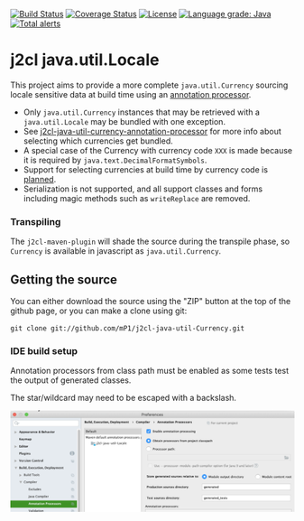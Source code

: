 [![Build Status](https://travis-ci.com/mP1/j2cl-java-util-Currency.svg?branch=master)](https://travis-ci.com/mP1/j2cl-java-util-Currency.svg?branch=master)
[![Coverage Status](https://coveralls.io/repos/github/mP1/j2cl-java-util-Currency/badge.svg?branch=master)](https://coveralls.io/github/mP1/j2cl-java-util-Currency?branch=master)
[![License](https://img.shields.io/badge/License-Apache%202.0-blue.svg)](https://opensource.org/licenses/Apache-2.0)
[![Language grade: Java](https://img.shields.io/lgtm/grade/java/g/mP1/j2cl-java-util-Currency.svg?logo=lgtm&logoWidth=18)](https://lgtm.com/projects/g/mP1/j2cl-java-util-Currency/context:java)
[![Total alerts](https://img.shields.io/lgtm/alerts/g/mP1/j2cl-java-util-Currency.svg?logo=lgtm&logoWidth=18)](https://lgtm.com/projects/g/mP1/j2cl-java-util-Currency/alerts/)



#  j2cl java.util.Locale

This project aims to provide a more complete `java.util.Currency` sourcing locale sensitive data at build time using
an [annotation processor](https://github.com/mP1/j2cl-java-util-Currency).

- Only `java.util.Currency` instances that may be retrieved with a `java.util.Locale` may be bundled with one exception.
- See [j2cl-java-util-currency-annotation-processor](https://github.com/mP1/j2cl-java-util-currency-annotation-processor) for more info about selecting which currencies get bundled.
- A special case of the Currency with currency code `XXX` is made because it is required by `java.text.DecimalFormatSymbols`.
- Support for selecting currencies at build time by currency code is [planned](https://github.com/mP1/j2cl-java-util-currency-annotation-processor/issues/16).
- Serialization is not supported, and all support classes and forms including magic methods such as `writeReplace` are removed.



### Transpiling

The `j2cl-maven-plugin` will shade the source during the transpile phase, so `Currency`
is available in javascript as `java.util.Currency`. 



## Getting the source

You can either download the source using the "ZIP" button at the top
of the github page, or you can make a clone using git:

```
git clone git://github.com/mP1/j2cl-java-util-Currency.git
```



### IDE build setup

Annotation processors from class path must be enabled as some tests test the output of generated classes.

The star/wildcard may need to be escaped with a backslash.

![Intellij -> System Preferences -> Annotation Processors](intellij-enable-annotation-processors.png)